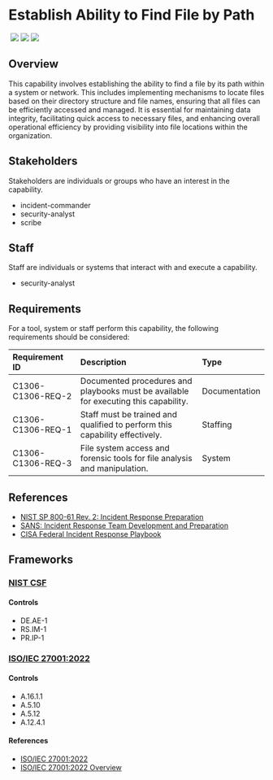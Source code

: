 # Establish Ability to Find File by Path
&nbsp;![](https://img.shields.io/badge/ID-C1306-blue)&nbsp;![](https://img.shields.io/badge/Phase-Preparation_%28P0001%29-blue)&nbsp;![](https://img.shields.io/badge/Category-File-blue)
## Overview
This capability involves establishing the ability to find a file by its path within a system or network. This includes implementing mechanisms to locate files based on their directory structure and file names, ensuring that all files can be efficiently accessed and managed. It is essential for maintaining data integrity, facilitating quick access to necessary files, and enhancing overall operational efficiency by providing visibility into file locations within the organization.

## Stakeholders
Stakeholders are individuals or groups who have an interest in the capability.

- incident-commander
- security-analyst
- scribe

## Staff
Staff are individuals or systems that interact with and execute a capability.

- security-analyst

## Requirements
For a tool, system or staff perform this capability, the following requirements should be considered:

| Requirement ID | Description | Type |
| :--- | :--- | :--- |
| C1306-C1306-REQ-2 | Documented procedures and playbooks must be available for executing this capability. | Documentation|
| C1306-C1306-REQ-1 | Staff must be trained and qualified to perform this capability effectively. | Staffing|
| C1306-C1306-REQ-3 | File system access and forensic tools for file analysis and manipulation. | System|

## References

- [NIST SP 800-61 Rev. 2: Incident Response Preparation](https://csrc.nist.gov/publications/detail/sp/800-61/rev-2/final)
- [SANS: Incident Response Team Development and Preparation](https://www.sans.org/white-papers/33901/)
- [CISA Federal Incident Response Playbook](https://www.cisa.gov/sites/default/files/publications/Federal_Government_Cybersecurity_Incident_and_Vulnerability_Response_Playbooks_508C.pdf)
## Frameworks
### [NIST CSF](../frameworks/F0003.md)

#### Controls

- DE.AE-1 
- RS.IM-1 
- PR.IP-1 

### [ISO/IEC 27001:2022](../frameworks/F0002.md)

#### Controls

- A.16.1.1 
- A.5.10 
- A.5.12 
- A.12.4.1 

#### References

- [ISO/IEC 27001:2022](https://www.iso.org/standard/82875.html)
- [ISO/IEC 27001:2022 Overview](https://www.iso.org/isoiec-27001-information-security.html)